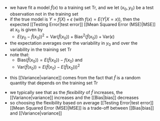 

* we have fit a model $\hat{f}(x)$ to a training set $\text{Tr}$, and we let $(x_0, y_0)$ be a test observation not in the training set
* if the true model is $Y=f(X)+\epsilon$ (with $f(x)=E(Y|X=x)$), then the expected [[Testing Error|test error]] [[Mean Squared Error (MSE)|MSE]] at $x_0$ is given by
	* $E\left( y_0 -\hat{f}(x_0)\right)^2 = \text{Var}(\hat{f}(x_0)) + \text{Bias}^2(\hat{f}(x_0)) + \text{Var}(\epsilon)$
* the expectation averages over the variability in $y_0$ and over the variability in the training set $\text{Tr}$  
* note that:  
	* $\text{Bias}(\hat{f}(x_0)) = E\left( \hat{f}(x_0) \right) - f(x_0)$ and
	* $\text{Var}(\hat{f}(x_0)) = E\left( \hat{f}(x_0) - E(\hat{f}(x_0))\right)^2$  
- this [[Variance|variance]] comes from the fact that $\hat{f}$ is a random quantity that depends on the training set $\text{Tr}$
* we typically see that as the *flexibility* of $\hat{f}$ increases, the [[Variance|variance]] increases and the [[Bias|bias]] decreases
* so choosing the flexibility based on average [[Testing Error|test error]] [[Mean Squared Error (MSE)|MSE]] is a trade-off between [[Bias|bias]] and [[Variance|variance]]